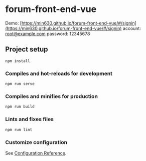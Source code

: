 # forum-front-end-vue

Demo: [https://min630.github.io/forum-front-end-vue/#/signin](https://min630.github.io/forum-front-end-vue/#/signin)
account: root@example.com
password: 12345678

## Project setup
```
npm install
```

### Compiles and hot-reloads for development
```
npm run serve
```

### Compiles and minifies for production
```
npm run build
```

### Lints and fixes files
```
npm run lint
```

### Customize configuration
See [Configuration Reference](https://cli.vuejs.org/config/).
